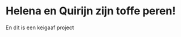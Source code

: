 <head>
    <title>Climate Credits</title>
</head>

<body>
    <h1>Helena en Quirijn zijn toffe peren!</h1>
    <p>En dit is een keigaaf project</p>
</body>
